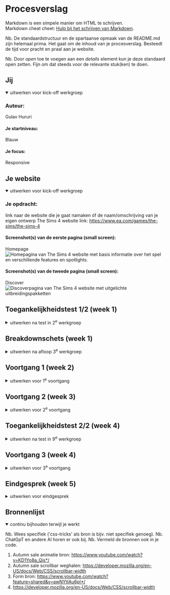 # Procesverslag
Markdown is een simpele manier om HTML te schrijven.  
Markdown cheat cheet: [Hulp bij het schrijven van Markdown](https://github.com/adam-p/markdown-here/wiki/Markdown-Cheatsheet).

Nb. De standaardstructuur en de spartaanse opmaak van de README.md zijn helemaal prima. Het gaat om de inhoud van je procesverslag. Besteedt de tijd voor pracht en praal aan je website.

Nb. Door *open* toe te voegen aan een *details* element kun je deze standaard open zetten. Fijn om dat steeds voor de relevante stuk(ken) te doen.





## Jij

<details open>
  <summary>uitwerken voor kick-off werkgroep</summary>

  ### Auteur:
  Gulav Hururi

  #### Je startniveau:
  Blauw

  #### Je focus:
 Responsive
 
</details>





## Je website

<details open>
  <summary>uitwerken voor kick-off werkgroep</summary>

  ### Je opdracht:
  link naar de website die je gaat namaken óf de naam/omschrijving van je eigen ontwerp
  The Sims 4 website 
link: https://www.ea.com/games/the-sims/the-sims-4

  #### Screenshot(s) van de eerste pagina (small screen): 
  Homepage   
  <img src="readme-images/screenshothomepage" width="375px" alt="Homepagina van The Sims 4 website met basis informatie over het spel en verschillende features en spotlights.">

  #### Screenshot(s) van de tweede pagina (small screen):
  Discover 
  <img src="readme-images/screenshotdiscoverpage" width="375px" alt="Discoverpagina van The Sims 4 website met uitgelichte uitbreidingspakketten">
 
</details>



## Toegankelijkheidstest 1/2 (week 1)

<details>
  <summary>uitwerken na test in 2<sup>e</sup> werkgroep</summary>

  ### Bevindingen
  Lijst met je bevindingen die in de test naar voren kwamen:


Global code: 
- 160 fouten met w3c validator 

Controls: 
- Focus states zijn er wel maar ze zijn niet heel duidelijk. Buttons worden iets donkerder en om de secitons is een dunne lichtblauwe lijn. 

Images: 
- Veel afbeeldingen bevatten tekst, maar dat staat niet in de alt. 

</details>

## Breakdownschets (week 1)

<details>
  <summary>uitwerken na afloop 3<sup>e</sup> werkgroep</summary>

  ### de hele pagina: 
  <img src="readme-images/breakdownhomepageeen" width="375px" alt="breakdown van de hele pagina">

   <img src="readme-images/breakdownhomepagetwee" width="375px" alt="breakdown van de hele pagina">

  <img src="readme-images/breakdownnewlyreleased" width="375px" alt="breakdown van de hele pagina">

  ### dynamisch deel (bijv menu): 
  <img src="readme-images/breakdownfooter.png" width="375px" alt="breakdown van een dynamisch deel">


</details>

## Voortgang 1 (week 2)

<details>
  <summary>uitwerken voor 1<sup>e</sup> voortgang</summary>

  ### Stand van zaken
  Voordat ik het vak FED volgde heb ik nog nooit met grids gewerkt. Ik deed eigenlijk alles met een flexbox. Op The Sims 4 website staan verschillende secties met afbeeldingen en tekst waarvoor het wel heel handig is om een grid te gebruiken, zoals de "Spotlight" section in mijn website. Daar staan 3 articles waarvan de eerste de gehele breedte is van de andere 2 naast elkaar. In de les hebben we natuurlijk geleerd hoe dat moest dus wilde ik het graag zelf uitproberen. Ik vond het lastig om onder de knie te krijgen hoe een grid werkt, omdat ik me niet zo goed kon inbeelden welke waardes op welke plek staan. Na even geoefend te hebben met de opdrachten op DLO snapte ik het wat beter en ben ik aan de slag gegaan met grids in de "Spotlight" section van mijn website. 

  <img src="readme-images/spotlightsectiongrid.png" width="375px" alt="Spotlight Sectie met grid">

  ### Agenda voor meeting
  samen met je groepje opstellen

  | student 1      | student 2          | student 3    | student 4        |
  | ---            | ---                | ---          | ---              |
  | dit bespreken  | en dit             | en ik dit    | en dan ik dat    |
  | en dat ook nog | dit als er tijd is | nog een punt | dit wil ik zeker |
  | ...            | ...                | ...          | ...              |

Agenda: 
- Werken met de grid functie 
- Welke html structurerende elementen zjin het best om te gebruiken
- Linkjes en buttons 

  ### Verslag van meeting
  hier na afloop snel de uitkomsten van de meeting vastleggen

  Tijdens het eerste voortgangsgesprek heb ik gevraagd of alles ook echt een link moest zijn, aangezien de linkjes op de echte website naar allemaal andere pagina's leiden en je maar 2 pagina's hoeft te maken. Alle linkjes mogen leiden naar de tweede pagina die je maakt. Het werd toen duidelijk dat alle linkjes op de pagina mogen leiden naar de tweede pagina die je maakt. 

  Verder had ik wat vragen over de grid functie, maar toen ik er thuis mee aan de slag ging was het al gelukt. 
</details>

## Voortgang 2 (week 3)

<details>
  <summary>uitwerken voor 2<sup>e</sup> voortgang</summary>

  ### Stand van zaken
  hier dit ging goed & dit was lastig (neem ook screenshots op van delen van je website en code)

  Ik vond het best lastig om van normale classes te switchen naar psuedo classes, omdat ik ineens moest gaan nadenken over welk element waar staat en welke class ik moet gebruiken om alleen dat element te stylen. 

  Ik kreeg bijvoorbeeld dit stuk van mijn section maar niet goed: 
  <img src="readme-images/folluwussection.png" width="375px" alt="Follow us section">

  Alles stond te dicht op elkaar en ik wist ook niet zo goed waardoor het kwam. Uiteindelijk heb ik besloten om de  "See all" button weg te laten, omdat het sowieso niet echt toegevoegde waarde had in mijn versie van de website. 

 Na even geoefend te hebben met de psuedo elementen ging het steeds beter, en kon ik bepaalde elementen stylen zonder dat andere elementen meeveranderden, zoals hier: 

  <img src="readme-images/article.png" width="375px" alt="Article met teksten op een andere manier gestyled">



</details>

## Toegankelijkheidstest 2/2 (week 4)

<details>
  <summary>uitwerken na test in 9<sup>e</sup> werkgroep</summary>

  ### Bevindingen
  Lijst met je bevindingen die in de test naar voren kwamen (geef ook aan wat er verbeterd is):

- Keyboard: 
focus style is nu veel duidelijker doordat ik een dikke blauwe border heb gemaakt voor de focusstate 

- Images: 
In de alt van afbeeldingen met tekst staat nu ook de tekst. 



</details>





## Voortgang 3 (week 4)

<details>
  <summary>uitwerken voor 3<sup>e</sup> voortgang</summary>

  ### Stand van zaken
  hier dit ging goed & dit was lastig (neem ook screenshots op van delen van je website en code)

  Hier ging ik bezig met dingen als een form en hamburgermenu. Het hamburgermenu vond ik wel lastig om te maken. Ik had namelijk een code van YouTube die ik wel begreep, maar tijdens het gesprek kwam ik erachter dat dat niet de juiste maniier was. Ik had de les waarin het hamurgermenu besproken werd ook gemist, maar na het oefenen met opdrachten van DLO, en wat aanpassingen te doen is het me gelukt om een mooi en werkend hamurgermenu te maken. 

  Ook heb ik besloten om de caroussel helemaal weg te laten, en er gewoon een horizontaal scrollbare section van te maken met overflow-x. 
   <img src="readme-images/features.png" width="375px" alt="Features Section">

  Ook was ik helemaal vergeten om mobile first te beginnen. Alles is wel responsive, maar ik heb dus van een groot naar een klein scherm gewerkt. 


  ### Agenda voor meeting
  samen met je groepje opstellen

  | student 1      | student 2          | student 3    | student 4        |
  | ---            | ---                | ---          | ---              |
  | dit bespreken  | en dit             | en ik dit    | en dan ik dat    |
  | en dat ook nog | dit als er tijd is | nog een punt | dit wil ik zeker |
  | ...            | ...                | ...          | ...              |

Agenda: 
- Hamburgermenu 
- Caroussel 
- Form 

  ### Verslag van meeting
  hier na afloop snel de uitkomsten van de meeting vastleggen

  - Het hamburgermenu moet ik nog aanpassen, omdat ik eigenlijk een soort css code in js heb gezet, terwijl dat niet de bedoeling is. En ik moet erop letten dat de knop om het hamburgermenu te openen en de knop om het menu te sluiten op dezelfde plek staan. 
  - Caroussel of weglaten of ervoor zorgen dat ik het helemaal begrijp. In plaats van een caroussel kan ik de afbeeldingen en tekst ook naast elkaar zetten en met css kunnen laten scrollen. 
  - Form focus state wat duidelijker maken en in de focusstate al feedback geven met :focus valid. 

</details>

## Eindgesprek (week 5)

<details>
  <summary>uitwerken voor eindgesprek</summary>

  ### Je uitkomst - karakteristiek screenshots:
  <img src="readme-images/uitkomstwcag1.JPG" width="375px" alt="uitomst">
  <img src="readme-images/uitkomstwcag2.JPG" width="375px" alt="uitomst">
  <img src="readme-images/uitkomstwcag3.JPG" width="375px" alt="uitomst">
  <img src="readme-images/uitkomstwcag4.JPG" width="375px" alt="uitomst">
  <img src="readme-images/uitkomstwcag5.JPG" width="375px" alt="uitomst">


 
</details>




## Bronnenlijst

<details open>
  <summary>continu bijhouden terwijl je werkt</summary>

  Nb. Wees specifiek ('css-tricks' als bron is bijv. niet specifiek genoeg). 
  Nb. ChatGpT en andere AI horen er ook bij.
  Nb. Vermeld de bronnen ook in je code.

  1. Autumn sale animatie bron: https://www.youtube.com/watch?v=KD1Yo8a_Qis*/
  2. Autumn sale scrollbar weghalen: https://developer.mozilla.org/en-US/docs/Web/CSS/scrollbar-width
  3. Form bron: https://www.youtube.com/watch?feature=shared&v=awNYtIAu6pI*/
  4. https://developer.mozilla.org/en-US/docs/Web/CSS/scrollbar-width

</details>